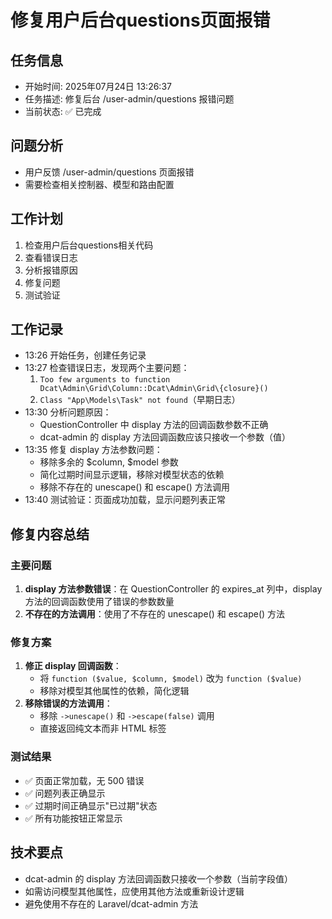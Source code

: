 # 修复用户后台questions页面报错

## 任务信息
- 开始时间: 2025年07月24日 13:26:37
- 任务描述: 修复后台 /user-admin/questions 报错问题
- 当前状态: ✅ 已完成

## 问题分析
- 用户反馈 /user-admin/questions 页面报错
- 需要检查相关控制器、模型和路由配置

## 工作计划
1. 检查用户后台questions相关代码
2. 查看错误日志
3. 分析报错原因
4. 修复问题
5. 测试验证

## 工作记录
- 13:26 开始任务，创建任务记录
- 13:27 检查错误日志，发现两个主要问题：
  1. `Too few arguments to function Dcat\Admin\Grid\Column::Dcat\Admin\Grid\{closure}()`
  2. `Class "App\Models\Task" not found`（早期日志）
- 13:30 分析问题原因：
  - QuestionController 中 display 方法的回调函数参数不正确
  - dcat-admin 的 display 方法回调函数应该只接收一个参数（值）
- 13:35 修复 display 方法参数问题：
  - 移除多余的 $column, $model 参数
  - 简化过期时间显示逻辑，移除对模型状态的依赖
  - 移除不存在的 unescape() 和 escape() 方法调用
- 13:40 测试验证：页面成功加载，显示问题列表正常

## 修复内容总结

### 主要问题
1. **display 方法参数错误**：在 QuestionController 的 expires_at 列中，display 方法的回调函数使用了错误的参数数量
2. **不存在的方法调用**：使用了不存在的 unescape() 和 escape() 方法

### 修复方案
1. **修正 display 回调函数**：
   - 将 `function ($value, $column, $model)` 改为 `function ($value)`
   - 移除对模型其他属性的依赖，简化逻辑
2. **移除错误的方法调用**：
   - 移除 `->unescape()` 和 `->escape(false)` 调用
   - 直接返回纯文本而非 HTML 标签

### 测试结果
- ✅ 页面正常加载，无 500 错误
- ✅ 问题列表正确显示
- ✅ 过期时间正确显示"已过期"状态
- ✅ 所有功能按钮正常显示

## 技术要点
- dcat-admin 的 display 方法回调函数只接收一个参数（当前字段值）
- 如需访问模型其他属性，应使用其他方法或重新设计逻辑
- 避免使用不存在的 Laravel/dcat-admin 方法
